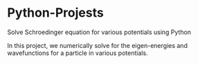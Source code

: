 # Python-Projests
Solve Schroedinger equation for various potentials using Python

In this project, we numerically solve for the eigen-energies and wavefunctions for a particle in various potentials.

